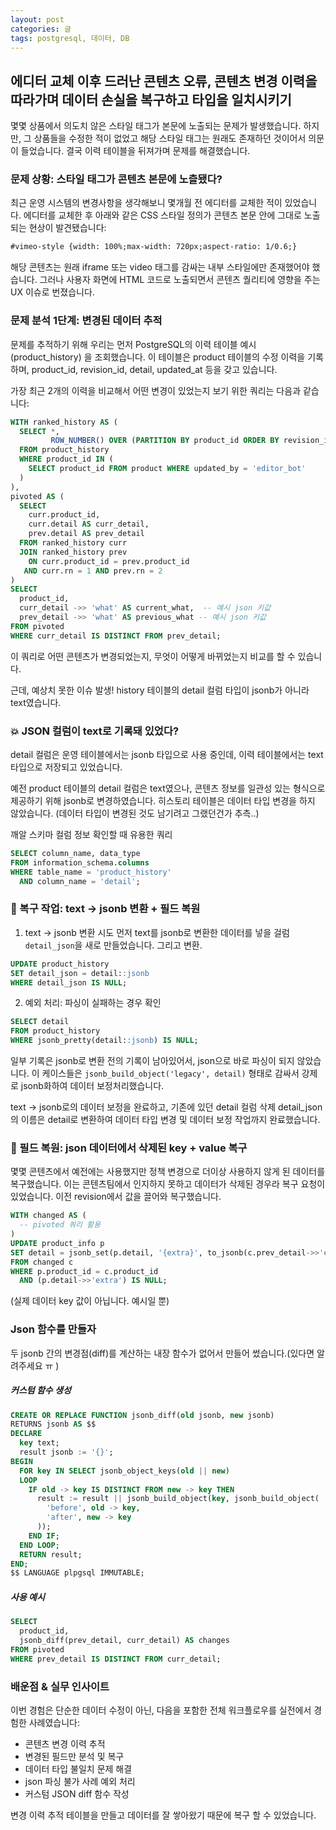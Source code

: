 ```yaml
---
layout: post
categories: 글
tags: postgresql, 데이터, DB
---
```


## 에디터 교체 이후 드러난 콘텐츠 오류, 콘텐츠 변경 이력을 따라가며 데이터 손실을 복구하고 타입을 일치시키기

몇몇 상품에서 의도치 않은 스타일 태그가 본문에 노출되는 문제가 발생했습니다. 
하지만, 그 상품들을 수정한 적이 없었고 해당 스타일 태그는 원래도 존재하던 것이어서 의문이 들었습니다. 
결국 이력 테이블을 뒤져가며 문제를 해결했습니다. 

### 문제 상황: 스타일 태그가 콘텐츠 본문에 노츨됐다? 

최근 운영 시스템의 변경사항을 생각해보니 몇개월 전 에디터를 교체한 적이 있었습니다. 
에디터를 교체한 후 아래와 같은 CSS 스타일 정의가 콘텐츠 본문 안에 그대로 노출되는 현상이 발견됐습니다:

```html
#vimeo-style {width: 100%;max-width: 720px;aspect-ratio: 1/0.6;}
```

해당 콘텐츠는 원래 iframe 또는 video 태그를 감싸는 내부 스타일에만 존재했어야 했습니다.
그러나 사용자 화면에 HTML 코드로 노출되면서 콘텐츠 퀄리티에 영향을 주는 UX 이슈로 번졌습니다.

### 문제 분석 1단계: 변경된 데이터 추적
문제를 추적하기 위해 우리는 먼저 PostgreSQL의 이력 테이블 예시(product_history) 을 조회했습니다.
이 테이블은 product 테이블의 수정 이력을 기록하며, product_id, revision_id, detail, updated_at 등을 갖고 있습니다.

가장 최근 2개의 이력을 비교해서 어떤 변경이 있었는지 보기 위한 쿼리는 다음과 같습니다:

```sql
WITH ranked_history AS (
  SELECT *,
         ROW_NUMBER() OVER (PARTITION BY product_id ORDER BY revision_id DESC) AS rn
  FROM product_history
  WHERE product_id IN (
    SELECT product_id FROM product WHERE updated_by = 'editor_bot'
  )
),
pivoted AS (
  SELECT
    curr.product_id,
    curr.detail AS curr_detail,
    prev.detail AS prev_detail
  FROM ranked_history curr
  JOIN ranked_history prev
    ON curr.product_id = prev.product_id
   AND curr.rn = 1 AND prev.rn = 2
)
SELECT
  product_id,
  curr_detail ->> 'what' AS current_what,  -- 예시 json 키값
  prev_detail ->> 'what' AS previous_what -- 예시 json 키값
FROM pivoted
WHERE curr_detail IS DISTINCT FROM prev_detail;
```

이 쿼리로 어떤 콘텐츠가 변경되었는지, 무엇이 어떻게 바뀌었는지 비교를 할 수 있습니다. 

근데, 예상치 못한 이슈 발생! history 테이블의 detail 컬럼 타입이 jsonb가 아니라 text였습니다. 

### 💥 JSON 컬럼이 text로 기록돼 있었다?
detail 컬럼은 운영 테이블에서는 jsonb 타입으로 사용 중인데, 이력 테이블에서는 text 타입으로 저장되고 있었습니다.

예전 product 테이블의 detail 컬럼은 text였으나, 콘텐츠 정보를 일관성 있는 형식으로 제공하기 위해 jsonb로 변경하였습니다. 히스토리 테이블은 데이터 타입 변경을 하지 않았습니다. (데이터 타입이 변경된 것도 남기려고 그랬던건가 추측..)

깨알 스키마 컬럼 정보 확인할 때 유용한 쿼리 
```sql
SELECT column_name, data_type
FROM information_schema.columns
WHERE table_name = 'product_history'
  AND column_name = 'detail';
```

### 🔁 복구 작업: text → jsonb 변환 + 필드 복원

1. text -> jsonb 변환 시도
먼저 text를 jsonb로 변환한 데이터를 넣을 걸럼 `detail_json`을 새로 만들었습니다.
그리고 변환.

```sql
UPDATE product_history
SET detail_json = detail::jsonb
WHERE detail_json IS NULL;
```

2. 예외 처리: 파싱이 실패하는 경우 확인

```sql
SELECT detail
FROM product_history
WHERE jsonb_pretty(detail::jsonb) IS NULL;
```

일부 기록은 jsonb로 변환 전의 기록이 남아있어서, json으로 바로 파싱이 되지 않았습니다. 
이 케이스들은 `jsonb_build_object('legacy', detail)` 형태로 감싸서 강제로 jsonb화하여 데이터 보정처리했습니다.

text -> jsonb로의 데이터 보정을 완료하고, 기존에 있던 detail 컬럼 삭제 detail_json의 이름은 detail로 변환하여 데이터 타입 변경 및 데이터 보정 작업까지 완료했습니다. 

### 🔄 필드 복원: json 데이터에서 삭제된 key + value 복구
몇몇 콘텐츠에서 예전에는 사용했지만 정책 변경으로 더이상 사용하지 않게 된 데이터를 복구했습니다. 
이는 콘텐츠팀에서 인지하지 못하고 데이터가 삭제된 경우라 복구 요청이 있었습니다. 
이전 revision에서 값을 끌어와 복구했습니다. 

```sql
WITH changed AS (
  -- pivoted 쿼리 활용
)
UPDATE product_info p
SET detail = jsonb_set(p.detail, '{extra}', to_jsonb(c.prev_detail->>'extra'))
FROM changed c
WHERE p.product_id = c.product_id
  AND (p.detail->>'extra') IS NULL;
```
(실제 데이터 key 값이 아닙니다. 예시일 뿐)

### Json 함수를 만들자 
두 jsonb 간의 변경점(diff)를 계산하는 내장 함수가 없어서 만들어 썼습니다.(있다면 알려주세요 ㅠ )

##### 커스텀 함수 생성
```sql
CREATE OR REPLACE FUNCTION jsonb_diff(old jsonb, new jsonb)
RETURNS jsonb AS $$
DECLARE
  key text;
  result jsonb := '{}';
BEGIN
  FOR key IN SELECT jsonb_object_keys(old || new)
  LOOP
    IF old -> key IS DISTINCT FROM new -> key THEN
      result := result || jsonb_build_object(key, jsonb_build_object(
        'before', old -> key,
        'after', new -> key
      ));
    END IF;
  END LOOP;
  RETURN result;
END;
$$ LANGUAGE plpgsql IMMUTABLE;
```
##### 사용 예시
```sql
SELECT
  product_id,
  jsonb_diff(prev_detail, curr_detail) AS changes
FROM pivoted
WHERE prev_detail IS DISTINCT FROM curr_detail;
```


### 배운점 & 실무 인사이트 
이번 경험은 단순한 데이터 수정이 아닌, 다음을 포함한 전체 워크플로우를 실전에서 경험한 사례였습니다:
- 콘텐츠 변경 이력 추적
- 변경된 필드만 분석 및 복구
- 데이터 타입 불일치 문제 해결
- json 파싱 불가 사례 예외 처리
- 커스텀 JSON diff 함수 작성

변경 이력 추적 테이블을 만들고 데이터를 잘 쌓아왔기 때문에 복구 할 수 있었습니다. 
